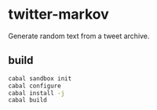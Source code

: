 # twitter-markov

Generate random text from a tweet archive.

## build

``` sh
cabal sandbox init
cabal configure
cabal install -j
cabal build
```

